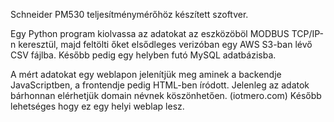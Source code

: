 Schneider PM530 teljesítménymérőhöz készített szoftver.

Egy Python program kiolvassa az adatokat az eszközöböl MODBUS TCP/IP-n keresztül, majd feltölti őket elsődleges verizóban
egy AWS S3-ban lévő CSV fájlba. Később pedig egy helyben futó MySQL adatbázisba.

A mért adatokat egy weblapon jelenítjük meg aminek a backendje JavaScriptben, a frontendje pedig HTML-ben íródott.
Jelenleg az adatok bárhonnan elérhetjük domain névnek köszönhetően. (iotmero.com)
Később lehetséges hogy ez egy helyi weblap lesz.

